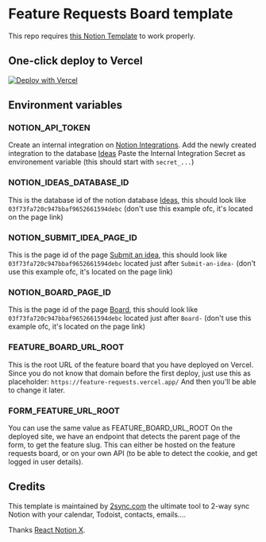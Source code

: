 # Feature Requests Board template

This repo requires [this Notion Template](http://go.tonoid.com/feature-requests-board-notion-template) to work properly.

## One-click deploy to Vercel

[![Deploy with Vercel](https://vercel.com/button)](http://go.tonoid.com/feature-requests-board-deploy-vercel)

## Environment variables

### NOTION_API_TOKEN

Create an internal integration on [Notion Integrations](https://www.notion.so/my-integrations).
Add the newly created integration to the database [Ideas](https://shots.tonoid.com/00gPccPy)
Paste the Internal Integration Secret as environement variable (this should start with `secret_...`)

### NOTION_IDEAS_DATABASE_ID

This is the database id of the notion database [Ideas](https://shots.tonoid.com/00gPccPy), this should look like `03f73fa720c947bbaf9652661594debc` (don't use this example ofc, it's located on the page link)

### NOTION_SUBMIT_IDEA_PAGE_ID

This is the page id of the page [Submit an idea](https://shots.tonoid.com/Kxvf2Gv4), this should look like `03f73fa720c947bbaf9652661594debc` located just after `Submit-an-idea-` (don't use this example ofc, it's located on the page link)

### NOTION_BOARD_PAGE_ID

This is the page id of the page [Board](https://shots.tonoid.com/21c1qn36), this should look like `03f73fa720c947bbaf9652661594debc` located just after `Board-` (don't use this example ofc, it's located on the page link)

### FEATURE_BOARD_URL_ROOT

This is the root URL of the feature board that you have deployed on Vercel.
Since you do not know that domain before the first deploy, just use this as placeholder: `https://feature-requests.vercel.app/`
And then you'll be able to change it later.

### FORM_FEATURE_URL_ROOT

You can use the same value as FEATURE_BOARD_URL_ROOT
On the deployed site, we have an endpoint that detects the parent page of the form, to get the feature slug. This can either be hosted on the feature requests board, or on your own API (to be able to detect the cookie, and get logged in user details).

## Credits

This template is maintained by [2sync.com](https://2sync.com) the ultimate tool to 2-way sync Notion with your calendar, Todoist, contacts, emails….

Thanks [React Notion X](https://github.com/NotionX/react-notion-x).
